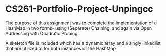 # CS261-Portfolio-Project-Unpingcc

The purpose of this assignment was to complete the implementation of a HashMap in two forms- using (Separate) Chaining, and again via Open Addressing with Quadratic Probing. 

A skeleton file is included which has a dynamic array and a singly linkedlist that are utilized to for both instances of the HashMap

